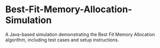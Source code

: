 # Best-Fit-Memory-Allocation-Simulation
A Java-based simulation demonstrating the Best Fit Memory Allocation algorithm, including test cases and setup instructions.
